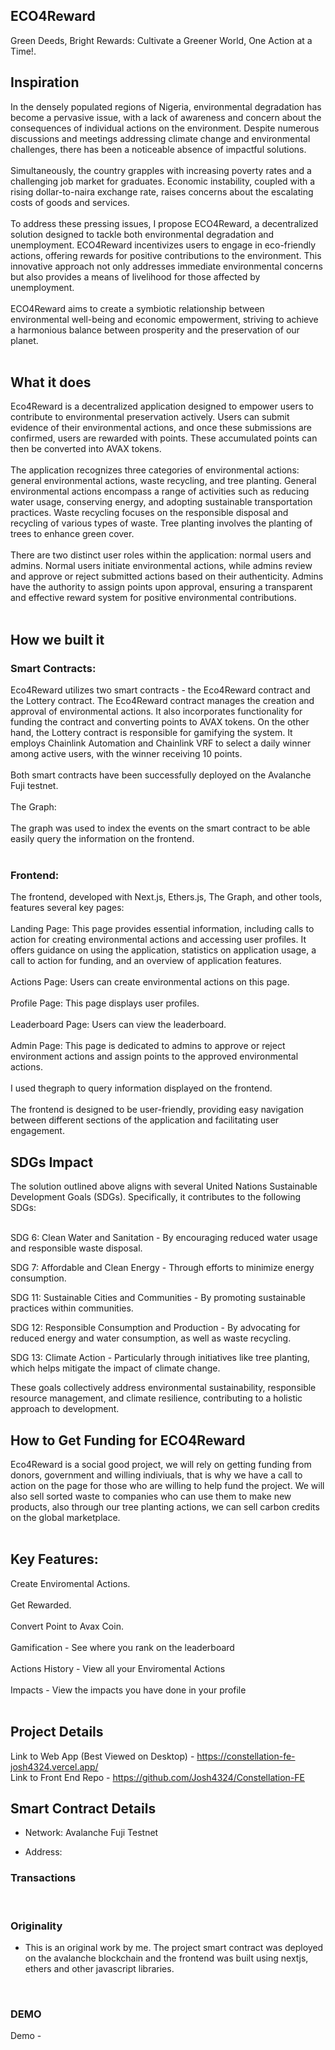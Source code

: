 ## ECO4Reward

Green Deeds, Bright Rewards: Cultivate a Greener World, One Action at a Time!. <br/>

## Inspiration

In the densely populated regions of Nigeria, environmental degradation has become a pervasive issue, with a lack of awareness and concern about the consequences of individual actions on the environment. Despite numerous discussions and meetings addressing climate change and environmental challenges, there has been a noticeable absence of impactful solutions.
<br/><br/>
Simultaneously, the country grapples with increasing poverty rates and a challenging job market for graduates. Economic instability, coupled with a rising dollar-to-naira exchange rate, raises concerns about the escalating costs of goods and services.
<br/><br/>
To address these pressing issues, I propose ECO4Reward, a decentralized solution designed to tackle both environmental degradation and unemployment. ECO4Reward incentivizes users to engage in eco-friendly actions, offering rewards for positive contributions to the environment. This innovative approach not only addresses immediate environmental concerns but also provides a means of livelihood for those affected by unemployment.
<br/><br/>
ECO4Reward aims to create a symbiotic relationship between environmental well-being and economic empowerment, striving to achieve a harmonious balance between prosperity and the preservation of our planet.
<br/><br/>

## What it does

Eco4Reward is a decentralized application designed to empower users to contribute to environmental preservation actively. Users can submit evidence of their environmental actions, and once these submissions are confirmed, users are rewarded with points. These accumulated points can then be converted into AVAX tokens.
<br/><br/>
The application recognizes three categories of environmental actions: general environmental actions, waste recycling, and tree planting. General environmental actions encompass a range of activities such as reducing water usage, conserving energy, and adopting sustainable transportation practices. Waste recycling focuses on the responsible disposal and recycling of various types of waste. Tree planting involves the planting of trees to enhance green cover.
<br/><br/>
There are two distinct user roles within the application: normal users and admins. Normal users initiate environmental actions, while admins review and approve or reject submitted actions based on their authenticity. Admins have the authority to assign points upon approval, ensuring a transparent and effective reward system for positive environmental contributions.
<br/><br/>

## How we built it

### Smart Contracts:

Eco4Reward utilizes two smart contracts - the Eco4Reward contract and the Lottery contract. The Eco4Reward contract manages the creation and approval of environmental actions. It also incorporates functionality for funding the contract and converting points to AVAX tokens. On the other hand, the Lottery contract is responsible for gamifying the system. It employs Chainlink Automation and Chainlink VRF to select a daily winner among active users, with the winner receiving 10 points.
<br/><br/>
Both smart contracts have been successfully deployed on the Avalanche Fuji testnet.
<br/><br/>
The Graph:
<br/><br/>
The graph was used to index the events on the smart contract to be able easily query the information on the frontend.
<br/><br/>

### Frontend:

The frontend, developed with Next.js, Ethers.js, The Graph, and other tools, features several key pages:
<br/><br/>
Landing Page: This page provides essential information, including calls to action for creating environmental actions and accessing user profiles. It offers guidance on using the application, statistics on application usage, a call to action for funding, and an overview of application features.
<br/><br/>
Actions Page: Users can create environmental actions on this page.
<br/><br/>
Profile Page: This page displays user profiles.
<br/><br/>
Leaderboard Page: Users can view the leaderboard.
<br/><br/>
Admin Page: This page is dedicated to admins to approve or reject environment actions and assign points to the approved environmental actions.
<br/><br/>
I used thegraph to query information displayed on the frontend.
<br/><br/>
The frontend is designed to be user-friendly, providing easy navigation between different sections of the application and facilitating user engagement.

## SDGs Impact

The solution outlined above aligns with several United Nations Sustainable Development Goals (SDGs). Specifically, it contributes to the following SDGs: <br/><br/>

SDG 6: Clean Water and Sanitation - By encouraging reduced water usage and responsible waste disposal. <br/>

SDG 7: Affordable and Clean Energy - Through efforts to minimize energy consumption.<br/>

SDG 11: Sustainable Cities and Communities - By promoting sustainable practices within communities.<br/>

SDG 12: Responsible Consumption and Production - By advocating for reduced energy and water consumption, as well as waste recycling.<br/>

SDG 13: Climate Action - Particularly through initiatives like tree planting, which helps mitigate the impact of climate change.<br/>

These goals collectively address environmental sustainability, responsible resource management, and climate resilience, contributing to a holistic approach to development.
<br/>

## How to Get Funding for ECO4Reward

Eco4Reward is a social good project, we will rely on getting funding from donors, government and willing indiviuals, that is why we have a call to action on the page for those who are willing to help fund the project. We will also sell sorted waste to companies who can use them to make new products, also through our tree planting actions, we can sell carbon credits on the global marketplace.
</br></br>

## Key Features:

Create Enviromental Actions.
</br></br>
Get Rewarded.
</br></br>
Convert Point to Avax Coin.
</br></br>
Gamification - See where you rank on the leaderboard
</br></br>
Actions History - View all your Enviromental Actions
</br></br>
Impacts - View the impacts you have done in your profile
</br></br>

## Project Details

Link to Web App (Best Viewed on Desktop) - https://constellation-fe-josh4324.vercel.app/<br/>
Link to Front End Repo - https://github.com/Josh4324/Constellation-FE

## Smart Contract Details

- Network: Avalanche Fuji Testnet

- Address:

### Transactions

<br/>

### Originality

- This is an original work by me. The project smart contract was deployed on the avalanche blockchain and the frontend was built using nextjs, ethers and other javascript libraries.

<br/>

### DEMO

Demo -

<br/>
